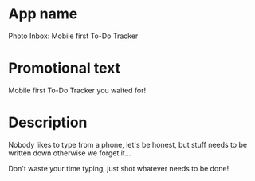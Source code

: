# App name

Photo Inbox: Mobile first To-Do Tracker

# Promotional text

Mobile first To-Do Tracker you waited for!

# Description

Nobody likes to type from a phone, let's be honest, but stuff needs to be written down otherwise we forget it...

Don't waste your time typing, just shot whatever needs to be done!
